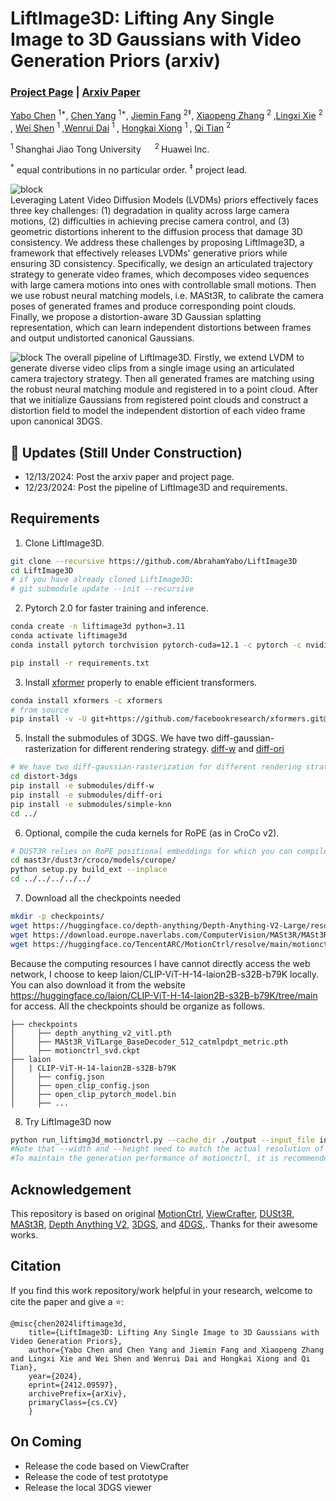 # LiftImage3D: Lifting Any Single Image to 3D Gaussians with Video Generation Priors (arxiv)

### [Project Page](https://liftimage3d.github.io/) | [Arxiv Paper](https://arxiv.org/pdf/2412.09597)

[Yabo Chen](https://scholar.google.com/citations?user=6aHx1rgAAAAJ&hl=zh-TW) <sup>1*</sup>, [Chen Yang](https://scholar.google.com/citations?hl=zh-CN&user=StdXTR8AAAAJ) <sup>1*</sup>,
[Jiemin Fang](https://jaminfong.cn/) <sup>2‡</sup>, [Xiaopeng Zhang](https://scholar.google.com/citations?user=Ud6aBAcAAAAJ&hl=zh-CN) <sup>2 </sup>,[Lingxi Xie](http://lingxixie.com/) <sup>2 </sup> </br>, [Wei Shen](https://shenwei1231.github.io/) <sup>1 </sup>,[Wenrui Dai](https://scholar.google.com/citations?user=Xg8MhyAAAAAJ&hl=en) <sup>1 </sup>, [Hongkai Xiong](https://scholar.google.com/citations?user=bB16iN4AAAAJ&hl=en&oi=ao) <sup>1 </sup>, [Qi Tian](https://www.qitian1987.com/) <sup>2 </sup>

<sup>1 </sup>Shanghai Jiao Tong University &emsp; <sup>2 </sup>Huawei Inc. &emsp;

<sup>\*</sup> equal contributions in no particular order. <sup>$\ddagger$</sup> project lead. 

![block](./assets/teaser.png)   
Leveraging Latent Video Diffusion Models (LVDMs) priors effectively faces three key challenges: (1) degradation in quality across large camera motions, 
(2) difficulties in achieving precise camera control, and (3) geometric distortions inherent to the diffusion process that damage 3D consistency. 
We address these challenges by proposing LiftImage3D, a framework that effectively releases LVDMs' generative priors while ensuring 3D consistency. 
Specifically, we design an articulated trajectory strategy to generate video frames, which decomposes video sequences with large camera motions into ones with controllable small motions. 
Then we use robust neural matching models, i.e. MASt3R, to calibrate the camera poses of generated frames and produce corresponding point clouds. 
Finally, we propose a distortion-aware 3D Gaussian splatting representation, which can learn independent distortions between frames and output undistorted canonical Gaussians. 

![block](./assets/method.png)
The overall pipeline of LiftImage3D. Firstly, we extend LVDM to generate diverse video clips from a single image using an
articulated camera trajectory strategy. Then all generated frames are matching using the robust neural matching module and registered in
to a point cloud. After that we initialize Gaussians from registered point clouds and construct a distortion field to model the independent
distortion of each video frame upon canonical 3DGS.

## 🦾 Updates (Still Under Construction)
- 12/13/2024: Post the arxiv paper and project page.
- 12/23/2024: Post the pipeline of LiftImage3D and requirements.

## Requirements
1. Clone LiftImage3D.
```bash
git clone --recursive https://github.com/AbrahamYabo/LiftImage3D
cd LiftImage3D
# if you have already cloned LiftImage3D:
# git submodule update --init --recursive
```

2. Pytorch 2.0 for faster training and inference.
```bash
conda create -n liftimage3d python=3.11
conda activate liftimage3d
conda install pytorch torchvision pytorch-cuda=12.1 -c pytorch -c nvidia  # use the correct version of cuda for your system

pip install -r requirements.txt
```

3. Install [xformer](https://github.com/facebookresearch/xformers#installing-xformers) properly to enable efficient transformers.
```bash
conda install xformers -c xformers
# from source
pip install -v -U git+https://github.com/facebookresearch/xformers.git@main#egg=xformers
```

5. Install the submodules of 3DGS. We have two diff-gaussian-rasterization for different rendering strategy. [diff-w](https://github.com/rmurai0610/diff-gaussian-rasterization-w-pose/tree/43e21bff91cd24986ee3dd52fe0bb06952e50ec7) and [diff-ori](https://github.com/graphdeco-inria/diff-gaussian-rasterization/tree/9c5c2028f6fbee2be239bc4c9421ff894fe4fbe0) 
```bash
# We have two diff-gaussian-rasterization for different rendering strategy
cd distort-3dgs
pip install -e submodules/diff-w
pip install -e submodules/diff-ori
pip install -e submodules/simple-knn
cd ../
```

6. Optional, compile the cuda kernels for RoPE (as in CroCo v2).
```bash
# DUST3R relies on RoPE positional embeddings for which you can compile some cuda kernels for faster runtime.
cd mast3r/dust3r/croco/models/curope/
python setup.py build_ext --inplace
cd ../../../../../
```

7. Download all the checkpoints needed
```bash
mkdir -p checkpoints/
wget https://huggingface.co/depth-anything/Depth-Anything-V2-Large/resolve/main/depth_anything_v2_vitl.pth -P checkpoints/
wget https://download.europe.naverlabs.com/ComputerVision/MASt3R/MASt3R_ViTLarge_BaseDecoder_512_catmlpdpt_metric.pth -P checkpoints/
wget https://huggingface.co/TencentARC/MotionCtrl/resolve/main/motionctrl_svd.ckpt -P checkpoints/
```
Because the computing resources I have cannot directly access the web network, I choose to keep laion/CLIP-ViT-H-14-laion2B-s32B-b79K locally. You can also download it from the website https://huggingface.co/laion/CLIP-ViT-H-14-laion2B-s32B-b79K/tree/main for access.
All the checkpoints should be organize as follows.
```
├── checkpoints
│     ├── depth_anything_v2_vitl.pth
│     ├── MASt3R_ViTLarge_BaseDecoder_512_catmlpdpt_metric.pth
│     ├── motionctrl_svd.ckpt
├── laion
│   | CLIP-ViT-H-14-laion2B-s32B-b79K
│     ├── config.json
│     ├── open_clip_config.json
│     ├── open_clip_pytorch_model.bin
│     ├── ...
```

8. Try LiftImage3D now
```bash
python run_liftimg3d_motionctrl.py --cache_dir ./output --input_file input_images/testimg001.png --width 1024 --height 768 
#Note that --width and --height need to match the actual resolution of the input image. 
#To maintain the generation performance of motionctrl, it is recommended to choose a width of 1024."
```

##  Acknowledgement
This repository is based on original [MotionCtrl](https://github.com/TencentARC/MotionCtrl), [ViewCrafter](https://github.com/Drexubery/ViewCrafter), [DUSt3R](https://github.com/naver/dust3r), [MASt3R](https://github.com/naver/mast3r), [Depth Anything V2](https://github.com/DepthAnything/Depth-Anything-V2), [3DGS](https://github.com/graphdeco-inria/gaussian-splatting), and [4DGS](https://github.com/hustvl/4DGaussians),. Thanks for their awesome works.


##  Citation
If you find this work repository/work helpful in your research, welcome to cite the paper and give a ⭐:

```
@misc{chen2024liftimage3d,
    title={LiftImage3D: Lifting Any Single Image to 3D Gaussians with Video Generation Priors},
    author={Yabo Chen and Chen Yang and Jiemin Fang and Xiaopeng Zhang and Lingxi Xie and Wei Shen and Wenrui Dai and Hongkai Xiong and Qi Tian},
    year={2024},
    eprint={2412.09597},
    archivePrefix={arXiv},
    primaryClass={cs.CV}
    }
```

##  On Coming
- Release the code based on ViewCrafter
- Release the code of test prototype
- Release the local 3DGS viewer
